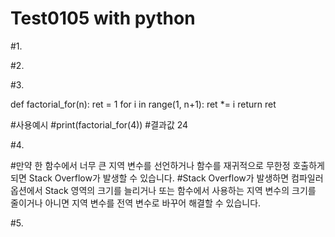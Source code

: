 # Test0105 with python


#1.



#2.



#3.


def factorial_for(n):
    ret = 1
    for i in range(1, n+1):
        ret *= i
    return ret

#사용예시
#print(factorial_for(4))
#결과값 24



#4.

#만약 한 함수에서 너무 큰 지역 변수를 선언하거나 함수를 재귀적으로 무한정 호출하게 되면 Stack Overflow가 발생할 수 있습니다.
#Stack Overflow가 발생하면 컴파일러 옵션에서 Stack 영역의 크기를 늘리거나 또는 함수에서 사용하는 지역 변수의 크기를 줄이거나 아니면 지역 변수를 전역 변수로 바꾸어 해결할 수 있습니다.







#5.
